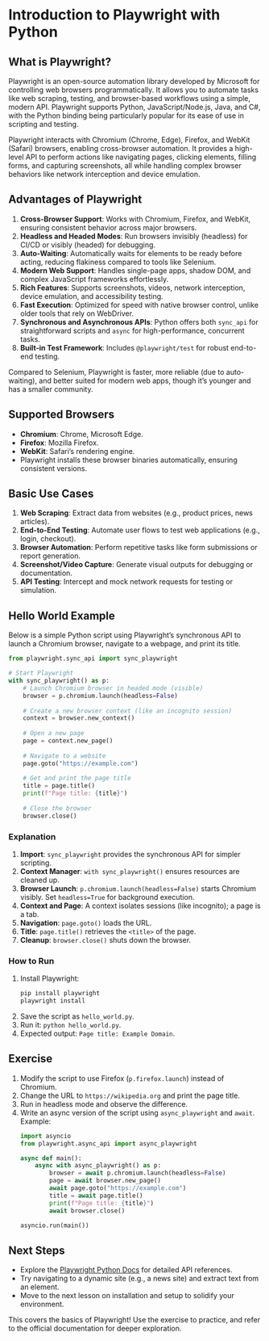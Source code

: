 # Introduction to Playwright with Python

## What is Playwright?
Playwright is an open-source automation library developed by Microsoft for controlling web browsers programmatically. It allows you to automate tasks like web scraping, testing, and browser-based workflows using a simple, modern API. Playwright supports Python, JavaScript/Node.js, Java, and C#, with the Python binding being particularly popular for its ease of use in scripting and testing.

Playwright interacts with Chromium (Chrome, Edge), Firefox, and WebKit (Safari) browsers, enabling cross-browser automation. It provides a high-level API to perform actions like navigating pages, clicking elements, filling forms, and capturing screenshots, all while handling complex browser behaviors like network interception and device emulation.

## Advantages of Playwright
1. **Cross-Browser Support**: Works with Chromium, Firefox, and WebKit, ensuring consistent behavior across major browsers.
2. **Headless and Headed Modes**: Run browsers invisibly (headless) for CI/CD or visibly (headed) for debugging.
3. **Auto-Waiting**: Automatically waits for elements to be ready before acting, reducing flakiness compared to tools like Selenium.
4. **Modern Web Support**: Handles single-page apps, shadow DOM, and complex JavaScript frameworks effortlessly.
5. **Rich Features**: Supports screenshots, videos, network interception, device emulation, and accessibility testing.
6. **Fast Execution**: Optimized for speed with native browser control, unlike older tools that rely on WebDriver.
7. **Synchronous and Asynchronous APIs**: Python offers both `sync_api` for straightforward scripts and `async` for high-performance, concurrent tasks.
8. **Built-in Test Framework**: Includes `@playwright/test` for robust end-to-end testing.

Compared to Selenium, Playwright is faster, more reliable (due to auto-waiting), and better suited for modern web apps, though it’s younger and has a smaller community.

## Supported Browsers
- **Chromium**: Chrome, Microsoft Edge.
- **Firefox**: Mozilla Firefox.
- **WebKit**: Safari’s rendering engine.
- Playwright installs these browser binaries automatically, ensuring consistent versions.

## Basic Use Cases
1. **Web Scraping**: Extract data from websites (e.g., product prices, news articles).
2. **End-to-End Testing**: Automate user flows to test web applications (e.g., login, checkout).
3. **Browser Automation**: Perform repetitive tasks like form submissions or report generation.
4. **Screenshot/Video Capture**: Generate visual outputs for debugging or documentation.
5. **API Testing**: Intercept and mock network requests for testing or simulation.

## Hello World Example
Below is a simple Python script using Playwright’s synchronous API to launch a Chromium browser, navigate to a webpage, and print its title.

```python
from playwright.sync_api import sync_playwright

# Start Playwright
with sync_playwright() as p:
    # Launch Chromium browser in headed mode (visible)
    browser = p.chromium.launch(headless=False)
    
    # Create a new browser context (like an incognito session)
    context = browser.new_context()
    
    # Open a new page
    page = context.new_page()
    
    # Navigate to a website
    page.goto("https://example.com")
    
    # Get and print the page title
    title = page.title()
    print(f"Page title: {title}")
    
    # Close the browser
    browser.close()
```

### Explanation
1. **Import**: `sync_playwright` provides the synchronous API for simpler scripting.
2. **Context Manager**: `with sync_playwright()` ensures resources are cleaned up.
3. **Browser Launch**: `p.chromium.launch(headless=False)` starts Chromium visibly. Set `headless=True` for background execution.
4. **Context and Page**: A context isolates sessions (like incognito); a page is a tab.
5. **Navigation**: `page.goto()` loads the URL.
6. **Title**: `page.title()` retrieves the `<title>` of the page.
7. **Cleanup**: `browser.close()` shuts down the browser.

### How to Run
1. Install Playwright:
   ```bash
   pip install playwright
   playwright install
   ```
2. Save the script as `hello_world.py`.
3. Run it: `python hello_world.py`.
4. Expected output: `Page title: Example Domain`.

## Exercise
1. Modify the script to use Firefox (`p.firefox.launch`) instead of Chromium.
2. Change the URL to `https://wikipedia.org` and print the page title.
3. Run in headless mode and observe the difference.
4. Write an async version of the script using `async_playwright` and `await`. Example:
   ```python
   import asyncio
   from playwright.async_api import async_playwright

   async def main():
       async with async_playwright() as p:
           browser = await p.chromium.launch(headless=False)
           page = await browser.new_page()
           await page.goto("https://example.com")
           title = await page.title()
           print(f"Page title: {title}")
           await browser.close()

   asyncio.run(main())
   ```

## Next Steps
- Explore the [Playwright Python Docs](https://playwright.dev/python/docs/intro) for detailed API references.
- Try navigating to a dynamic site (e.g., a news site) and extract text from an element.
- Move to the next lesson on installation and setup to solidify your environment.

This covers the basics of Playwright! Use the exercise to practice, and refer to the official documentation for deeper exploration.